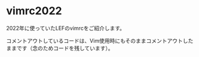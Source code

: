 # vimrc2022
2022年に使っていたLEFのvimrcをご紹介します。

コメントアウトしているコードは、Vim使用時にもそのままコメントアウトしたままです（念のためコードを残しています）。
